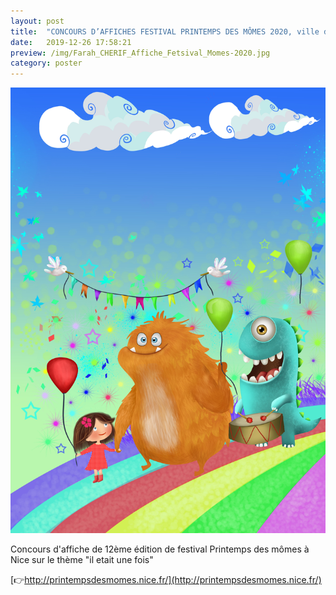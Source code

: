 ```yaml
---
layout: post
title:  "CONCOURS D’AFFICHES FESTIVAL PRINTEMPS DES MÔMES 2020, ville de Nice"
date:   2019-12-26 17:58:21
preview: /img/Farah_CHERIF_Affiche_Fetsival_Momes-2020.jpg
category: poster
---
```


![Picture 1](/img/Farah_CHERIF_Affiche_Fetsival_Momes-2020.jpg) 

Concours d'affiche de 12ème édition de festival Printemps des mômes à Nice sur le thème "il etait une fois"

[👉http://printempsdesmomes.nice.fr/](http://printempsdesmomes.nice.fr/)